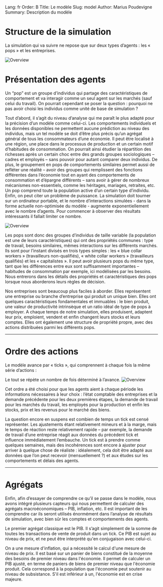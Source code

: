 Lang: fr
Order: B
Title: Le modèle
Slug: model
Author: Marius Poudevigne
Summary: Description du modèle

# Structure de la simulation 

La simulation qui va suivre ne repose que sur deux types d’agents : les « pops » et les entreprises.  

![Overview](/images/model_overview.png)

# Présentation des agents

Un “pop” est un groupe d’individus qui partage des caractéristiques de comportement et va interagir comme un seul agent sur les marchés (sauf celui du travail). On pourrait cependant se poser la question : pourquoi ne pas avoir choisi les individus comme unité de base de simulation ?

Tout d’abord, il s’agit du niveau d’analyse qui me paraît le plus adapté pour la précision d’un modèle comme celui-ci. Les comportements individuels et les données disponibles ne permettent aucune prédiction au niveau des individus, mais un tel modèle se doit d’être plus précis qu’un agrégat général de tous les consommateurs d’une économie. Il peut être localisé à une région, une place dans le processus de production et un certain motif d’habitudes de consommation. On pourrait ainsi étudier la répartition des richesses après un certain choc entre des grands groupes sociologiques – cadres et employés – sans pouvoir pour autant comparer deux individus. De plus, le groupement en pops de comportements similaires permet aussi de refléter une réalité – avoir des groupes qui remplissent des fonctions différentes dans l’économie tout en ayant des comportements de consommation et d’épargne différents – sans avoir à gérer de nombreux mécanismes non-essentiels, comme les héritages, mariages, retraites, etc. Un pop comprend toute la population active d’un certain type d’individu. Enfin, on peut citer un problème de puissance. La simulation doit tourner sur un ordinateur portable, et le nombre d’interactions simulées - dans la forme actuelle non-optimisée du modèle - augmente exponentiellement avec le nombre d’agents. Pour commencer à observer des résultats intéressants il fallait limiter ce nombre.

![Overview](/images/pop_overview.png)

Les pops sont donc des groupes d’individus de taille variable (la population est une de leurs caractéristiques) qui ont des propriétés communes : type de travail, besoins similaires, mêmes interactions sur les différents marchés. Ils sont pour l’instant divisés en trois types simples : les « blue collar workers » (travailleurs non-qualifiés), « white collar workers » (travailleurs qualifiés) et les « capitalistes ». Il peut avoir plusieurs pops du même type, tant que les différences entre eux sont suffisamment importantes – habitudes de consommation par exemple, ici modélisées par les besoins. Nous entrerons dans les détails des propriétés et caractéristiques des pops lorsque nous aborderons leurs règles de décision.

Nos entreprises sont beaucoup plus faciles à aborder. Elles représentent une entreprise ou branche d’entreprise qui produit un unique bien. Elles ont quelques caractéristiques fondamentales et immuables : le bien produit, une valeur de productivité intrinsèque et un ratio idéal de type de pops à employer. A chaque temps de notre simulation, elles produisent, adaptent leur prix, emploient, vendent et enfin changent leurs stocks et leurs comptes. Elles ont également une structure de propriété propre, avec des actions distribuées parmi les différents pops.

_____________________

# Ordre des actions

Le modèle avance par « ticks », qui comprennent à chaque fois la même série d’actions :

Le tout se répète un nombre de fois déterminé à l’avance. 
![Overview](/images/tick_steps.png)

Cet ordre a été choisi pour que les agents aient à chaque période les informations nécessaires à leur choix : 
l’état comptable des entreprises et la demande précédente pour les deux premières étapes, la demande de travail pour les marchés du travail, les employés pour la production et enfin les stocks, prix et les revenus pour le marché des biens.
        	
La question encore en suspens est combien de temps un tick est censé représenter. Les ajustements étant relativement mineurs et à la marge, mais le temps de réaction reste relativement rapide – par exemple, la demande de travail d’une entreprise réagit aux données du précédent tick et influence immédiatement l’embauche. Un tick est à prendre comme quelques semaines, mais des incohérences sont encore à ajuster pour arriver à quelque chose de réaliste : idéalement, cela doit être adapté aux données que l’on peut recevoir (mensuellement ?) et aux études sur les comportements et délais des agents.

_____________________
 
# Agrégats

Enfin, afin d’essayer de comprendre ce qu’il se passe dans le modèle, nous avons intégré plusieurs capteurs qui nous permettent de calculer des agrégats macroéconomiques – PIB, inflation, etc. Il est important de les comprendre car ils seront utilisés énormément dans l’analyse de résultats de simulation, avec bien sûr les comptes et comportements des agents.

Le premier agrégat classique est le PIB. Il s’agit simplement de la somme de toutes les transactions de vente de produit dans un tick. Ce PIB est sujet au niveau de prix, et ne peut être interprété qu'en conjugaison avec celui-ci.

On a une mesure d'inflation, qui a nécessité le calcul d'une mesure de niveau de prix. Il est basé sur un panier de biens constitué de la moyenne des besoins de premier niveau dans l'économie. Il permet de calculer un PIB ajusté, en terme de paniers de biens de premier niveau que l'économie produit. Cela correspond à la population que l'économie peut soutenir au niveau de subsistance. S'il est inférieur à un, l'économie est en crise majeure. 
